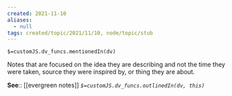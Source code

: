 ```yaml
---
created: 2021-11-10
aliases:
  - null
tags: created/topic/2021/11/10, node/topic/stub
---
```

`$=customJS.dv_funcs.mentionedIn(dv)`

Notes that are focused on the idea they are describing and not the time they were taken, source they were inspired by, or thing they are about.

**See**:: [[evergreen notes]]
*`$=customJS.dv_funcs.outlinedIn(dv, this)`* 

